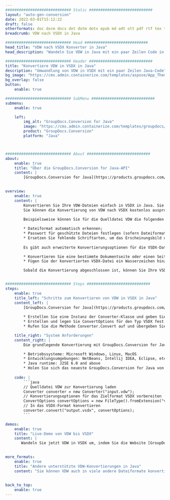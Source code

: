 ```yaml
---
############################# Static ############################
layout: "auto-gen-conversion"
date: 2022-03-01T15:12:22
draft: false
otherformats: doc docm docx dot dotm dotx epub md odt ott pdf rtf tex txt vdx vsdm vsdx vssm vssx vstm vstx vsx vtx xps
breadcrumb: VDW nach VSDX in Java

############################# Head ############################
head_title: "VDW nach VSDX Konverter in Java"
head_description: "Wandeln Sie VDW in Java mit ein paar Zeilen Code in VSDX um. Verwenden Sie die GroupDocs Document Conversion API, um über 160 Dateiformate zu konvertieren."

############################# Header ############################
title: "Konvertiere VDW in VSDX in Java"
description: "Umwandlung von VDW in VSDX mit ein paar Zeilen Java-Code"
bg_image: "https://cms.admin.containerize.com/templates/aspose/App_Themes/V3/images/bg/header1.png"
bg_overlay: false
button:
    enable: true

############################# SubMenu ############################
submenu:
    enable: true

    left:
        img_alt: "GroupDocs.Conversion for Java"
        image: "https://cms.admin.containerize.com/templates/groupdocs/images/product-logos/90x90-noborder/groupdocs-conversion-java.png"
        product: "GroupDocs.Conversion"
        platform: "Java"



############################# About ############################
about:
    enable: true
    title: "Über die GroupDocs.Conversion for Java-API"
    content: |
        [GroupDocs.Conversion for Java](https://products.groupdocs.com/conversion/java/) kann verwendet werden, um Microsoft Word, Excel, PowerPoint, PDF, Visio und andere Formate zu konvertieren. GroupDocs.Conversion ist eine eigenständige API, die sich für Backend- und interne Systeme eignet, bei denen eine hohe Leistung erforderlich ist. Es ist unabhängig von Software wie Microsoft oder Open Office.
    

overview:
    enable: true
    content: |
        Konvertieren Sie Ihre VDW-Dateien einfach in VSDX in Java. Sie können nur ein paar Java-Codezeilen auf jeder Plattform Ihrer Wahl verwenden, z. B. Windows, Linux, macOS.
        Sie können die Konvertierung von VDW nach VSDX kostenlos ausprobieren und die Qualität der Konvertierungsergebnisse bewerten. Neben einfachen Dateikonvertierungsszenarien können Sie erweiterte Optionen zum Laden der Quelldatei VDW und zum Speichern des Ausgabeergebnisses VSDX ausprobieren. 
        
        Beispielsweise können Sie für die Quelldatei VDW die folgenden Ladeoptionen verwenden:

        * Dateiformat automatisch erkennen;
        * Passwort für geschützte Dateien festlegen (sofern Dateiformat dies unterstützt);
        * Ersetzen Sie fehlende Schriftarten, um das Erscheinungsbild des Dokuments beizubehalten.
        
        Es gibt auch erweiterte Konvertierungsoptionen für die VSDX-Datei:

        * Konvertieren Sie eine bestimmte Dokumentseite oder einen Seitenbereich;
        * Fügen Sie der konvertierten VSDX-Datei ein Wasserzeichen hinzu und vieles mehr.

        Sobald die Konvertierung abgeschlossen ist, können Sie Ihre VSDX-Datei im lokalen Dateipfad oder auf einem Speicher von Drittanbietern wie FTP, Amazon S3, Google Drive, Dropbox usw. speichern. Bitte beachten Sie, dass Sie VDW in VSDX muss keine zusätzliche Software installiert werden - wie MS Office, Open Office, Adobe Acrobat Reader etc.


############################# Steps ############################
steps:
    enable: true
    title_left: "Schritte zum Konvertieren von VDW in VSDX in Java"
    content_left: |
        [GroupDocs.Conversion for Java](https://products.groupdocs.com/conversion/java/) erleichtert Entwicklern das Konvertieren einer VDW-Datei in VSDX mit wenigen Codezeilen.
        
        * Erstellen Sie eine Instanz der Converter-Klasse und geben Sie die Datei VDW mit dem vollständigen Pfad an
        * Erstellen und legen Sie ConvertOptions für den Typ VSDX fest.
        * Rufen Sie die Methode Converter.Convert auf und übergeben Sie den vollständigen Pfad und das Format (VSDX) als Parameter

    title_right: "System Anforderungen"
    content_right: |
        Die grundlegende Konvertierung mit GroupDocs.Conversion for Java kann in nur wenigen einfachen Schritten durchgeführt werden. Unsere APIs werden auf allen wichtigen Plattformen und Betriebssystemen unterstützt. Stellen Sie vor dem Ausführen des folgenden Codes sicher, dass die folgenden Voraussetzungen auf Ihrem System installiert sind.

        * Betriebssysteme: Microsoft Windows, Linux, MacOS
        * Entwicklungsumgebungen: NetBeans, Intellij IDEA, Eclipse, etc.
        * Java runtime: J2SE 6.0 and above
        * Holen Sie sich das neueste GroupDocs.Conversion for Java von [Maven](https://repository.groupdocs.com/webapp/#/artifacts/browse/tree/General/repo/com/groupdocs/groupdocs-conversion)
         
    code: |
        ```java    
        // Quelldatei VDW zur Konvertierung laden
        Converter converter = new Converter("input.vdw");
        // Konvertierungsoptionen für das Zielformat VSDX vorbereiten
        ConvertOptions convertOptions = new FileType().fromExtension("vsdx").getConvertOptions();
        // In das VSDX-Format konvertieren
        converter.convert("output.vsdx", convertOptions);
        ```

demos:
    enable: true
    title: "Live-Demo von VDW bis VSDX"
    content: |
       Wandeln Sie jetzt VDW in VSDX um, indem Sie die Website [GroupDocs.Conversion App](https://products.groupdocs.app/conversion/family) besuchen. Die Online-Demo hat die folgenden Vorteile
          

more_formats:
    enable: true
    title: "Andere unterstützte VDW-Konvertierungen in Java"
    content: "Sie können VDW auch in viele andere Dateiformate konvertieren. Bitte sehen Sie sich die Liste unten an."
       
       
back_to_top:
    enable: true
---
```

